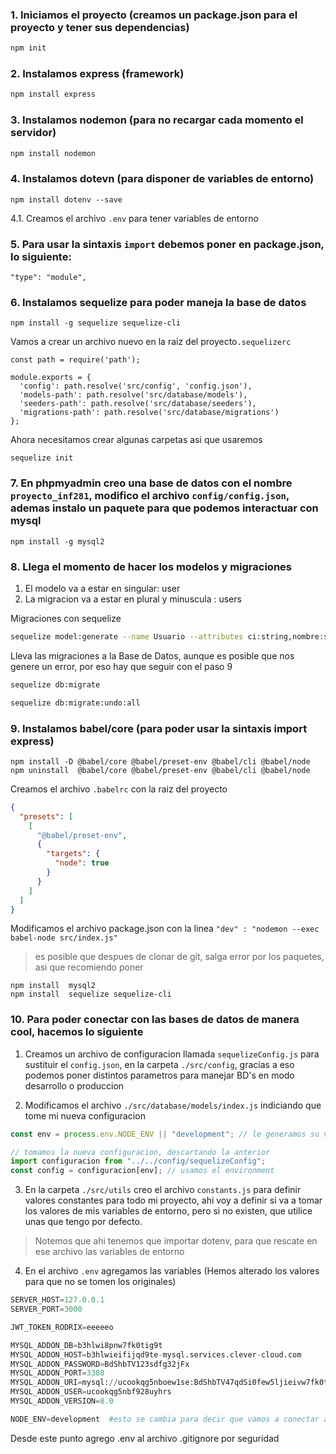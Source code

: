 ### 1. Iniciamos el proyecto (creamos un package.json para el proyecto y tener sus dependencias)
```bash
npm init
```

### 2. Instalamos express (framework)
```bash
npm install express
```

### 3. Instalamos nodemon (para no recargar cada momento el servidor)
```bash
npm install nodemon
```

### 4. Instalamos dotevn (para disponer de variables de entorno)
```
npm install dotenv --save
```

4.1. Creamos el archivo `.env` para tener variables de entorno

### 5. Para usar la sintaxis `import` debemos poner en package.json, lo siguiente:
```
"type": "module",
```

### 6. Instalamos sequelize para poder maneja la base de datos
```
npm install -g sequelize sequelize-cli
```
Vamos a crear un archivo nuevo en la raiz del proyecto`.sequelizerc`
```
const path = require('path');

module.exports = {
  'config': path.resolve('src/config', 'config.json'),
  'models-path': path.resolve('src/database/models'),
  'seeders-path': path.resolve('src/database/seeders'),
  'migrations-path': path.resolve('src/database/migrations')
};
```
Ahora necesitamos crear algunas carpetas asi que usaremos
```
sequelize init
```

### 7. En phpmyadmin creo una base de datos con el nombre `proyecto_inf281`, modifico el archivo `config/config.json`, ademas instalo un paquete para que podemos interactuar con mysql
```
npm install -g mysql2
```

### 8. Llega el momento de hacer los modelos y migraciones
1. El modelo va a estar en singular: user
2. La migracion va a estar en plural y minuscula : users

Migraciones con sequelize
```bash
sequelize model:generate --name Usuario --attributes ci:string,nombre:string,fecha_nac:date,genero:string,direccion:string,correo:string,telefono:string,nom_usuario:string,contrasenia:string
```

Lleva las migraciones a la Base de Datos, aunque es posible que nos genere un error, por eso hay que seguir con el paso 9 
```bash
sequelize db:migrate

sequelize db:migrate:undo:all
```

### 9. Instalamos babel/core (para poder usar la sintaxis import express)
```
npm install -D @babel/core @babel/preset-env @babel/cli @babel/node
npm uninstall  @babel/core @babel/preset-env @babel/cli @babel/node
```
Creamos el archivo `.babelrc` con la raiz del proyecto
```json
{
  "presets": [
    [
      "@babel/preset-env",
      {
        "targets": {
          "node": true
        }
      }
    ]
  ]
}
```

Modificamos el archivo package.json con la linea
`"dev" : "nodemon --exec babel-node src/index.js"`


> es posible que despues de clonar de git, salga error por los paquetes, asi que recomiendo poner
  ```
  npm install  mysql2
  npm install  sequelize sequelize-cli
  ```

### 10. Para poder conectar con las bases de datos de manera cool, hacemos lo siguiente
1. Creamos un archivo de configuracion llamada `sequelizeConfig.js` para sustituir el `config.json`, en la carpeta `./src/config`, gracias a eso podemos poner distintos parametros para manejar BD's en modo desarrollo o produccion

2. Modificamos el archivo `./src/database/models/index.js` indiciando que tome mi nueva configuracion
```js
const env = process.env.NODE_ENV || "development"; // le generamos su variable de entorno llamada NODE_ENV
```
```js
// tomamos la nueva configuracion, descartando la anterior
import configuracion from "../../config/sequelizeConfig";
const config = configuracion[env]; // usamos el environment
```

3. En la carpeta `./src/utils` creo el archivo `constants.js` para definir valores constantes para todo mi proyecto, ahi voy a definir si va a tomar los valores de mis variables de entorno, pero si no existen, que utilice unas que tengo por defecto.

> Notemos que ahi tenemos que importar dotenv, para que rescate en ese archivo las variables de entorno

4. En el archivo `.env` agregamos las variables (Hemos alterado los valores para que no se tomen los originales)
```python
SERVER_HOST=127.0.0.1
SERVER_PORT=3000

JWT_TOKEN_RODRIX=eeeeeo

MYSQL_ADDON_DB=b3hlwi8pnw7fk0tig9t
MYSQL_ADDON_HOST=b3hlwieifijqd9te-mysql.services.clever-cloud.com
MYSQL_ADDON_PASSWORD=BdShbTV123sdfg32jFx
MYSQL_ADDON_PORT=3308
MYSQL_ADDON_URI=mysql://ucookqg5nboew1se:BdShbTV47qdSi0few5ljieivw7fk0tig9te-mysql.services.clever-cloud.com:3308/b3hbdfieivw7fk0ti9te
MYSQL_ADDON_USER=ucookqg5nbf928uyhrs
MYSQL_ADDON_VERSION=8.0

NODE_ENV=development  #esto se cambia para decir que vamos a conectar a la BD de development o production o test, solo es cambiar esto
```
Desde este punto agrego .env al archivo .gitignore por seguridad

